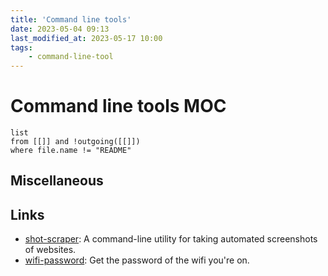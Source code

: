 ```yaml
---
title: 'Command line tools'
date: 2023-05-04 09:13
last_modified_at: 2023-05-17 10:00
tags:
    - command-line-tool
---
```


# Command line tools MOC

```dataview
list
from [[]] and !outgoing([[]])
where file.name != "README"
```

## Miscellaneous

## Links

-   [shot-scraper](https://shot-scraper.datasette.io/en/stable/index.html): A command-line utility for taking automated screenshots of websites.
-   [wifi-password](https://github.com/rauchg/wifi-password): Get the password of the wifi you're on.
